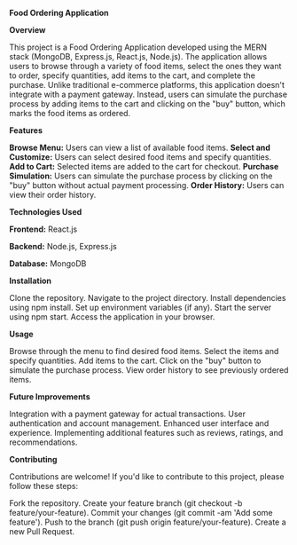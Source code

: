 **Food Ordering Application**

**Overview**

This project is a Food Ordering Application developed using the MERN stack (MongoDB, Express.js, React.js, Node.js). The application allows users to browse through a variety of food items, select the ones they want to order, specify quantities, add items to the cart, and complete the purchase. Unlike traditional e-commerce platforms, this application doesn't integrate with a payment gateway. Instead, users can simulate the purchase process by adding items to the cart and clicking on the "buy" button, which marks the food items as ordered.

**Features**

**Browse Menu:** Users can view a list of available food items.
**Select and Customize:** Users can select desired food items and specify quantities.
**Add to Cart:** Selected items are added to the cart for checkout.
**Purchase Simulation:** Users can simulate the purchase process by clicking on the "buy" button without actual payment processing.
**Order History:** Users can view their order history.

**Technologies Used**

**Frontend:** React.js

**Backend:** Node.js, Express.js

**Database:** MongoDB

**Installation**

Clone the repository.
Navigate to the project directory.
Install dependencies using npm install.
Set up environment variables (if any).
Start the server using npm start.
Access the application in your browser.

**Usage**

Browse through the menu to find desired food items.
Select the items and specify quantities.
Add items to the cart.
Click on the "buy" button to simulate the purchase process.
View order history to see previously ordered items.

**Future Improvements**

Integration with a payment gateway for actual transactions.
User authentication and account management.
Enhanced user interface and experience.
Implementing additional features such as reviews, ratings, and recommendations.

**Contributing**

Contributions are welcome! If you'd like to contribute to this project, please follow these steps:

Fork the repository.
Create your feature branch (git checkout -b feature/your-feature).
Commit your changes (git commit -am 'Add some feature').
Push to the branch (git push origin feature/your-feature).
Create a new Pull Request.
